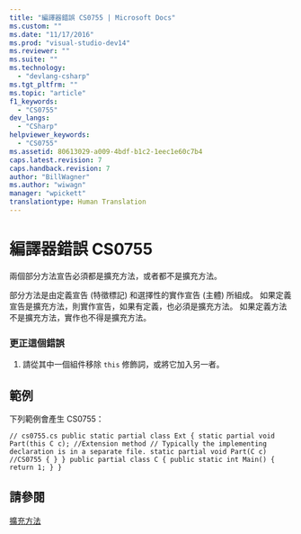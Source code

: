 ```yaml
---
title: "編譯器錯誤 CS0755 | Microsoft Docs"
ms.custom: ""
ms.date: "11/17/2016"
ms.prod: "visual-studio-dev14"
ms.reviewer: ""
ms.suite: ""
ms.technology: 
  - "devlang-csharp"
ms.tgt_pltfrm: ""
ms.topic: "article"
f1_keywords: 
  - "CS0755"
dev_langs: 
  - "CSharp"
helpviewer_keywords: 
  - "CS0755"
ms.assetid: 80613029-a009-4bdf-b1c2-1eec1e60c7b4
caps.latest.revision: 7
caps.handback.revision: 7
author: "BillWagner"
ms.author: "wiwagn"
manager: "wpickett"
translationtype: Human Translation
---
```

# 編譯器錯誤 CS0755
兩個部分方法宣告必須都是擴充方法，或者都不是擴充方法。  
  
 部分方法是由定義宣告 \(特徵標記\) 和選擇性的實作宣告 \(主體\) 所組成。 如果定義宣告是擴充方法，則實作宣告，如果有定義，也必須是擴充方法。 如果定義方法不是擴充方法，實作也不得是擴充方法。  
  
### 更正這個錯誤  
  
1.  請從其中一個組件移除 `this` 修飾詞，或將它加入另一者。  
  
## 範例  
 下列範例會產生 CS0755：  
  
```  
// cs0755.cs public static partial class Ext { static partial void Part(this C c); //Extension method // Typically the implementing declaration is in a separate file. static partial void Part(C c) //CS0755 { } } public partial class C { public static int Main() { return 1; } }  
```  
  
## 請參閱  
 [擴充方法](../../csharp/programming-guide/classes-and-structs/extension-methods.md)
